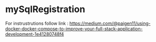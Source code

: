 # mySqlRegistration
For instrustrutions follow link : https://medium.com/@paigen11/using-docker-docker-compose-to-improve-your-full-stack-application-development-1e41280748f4
